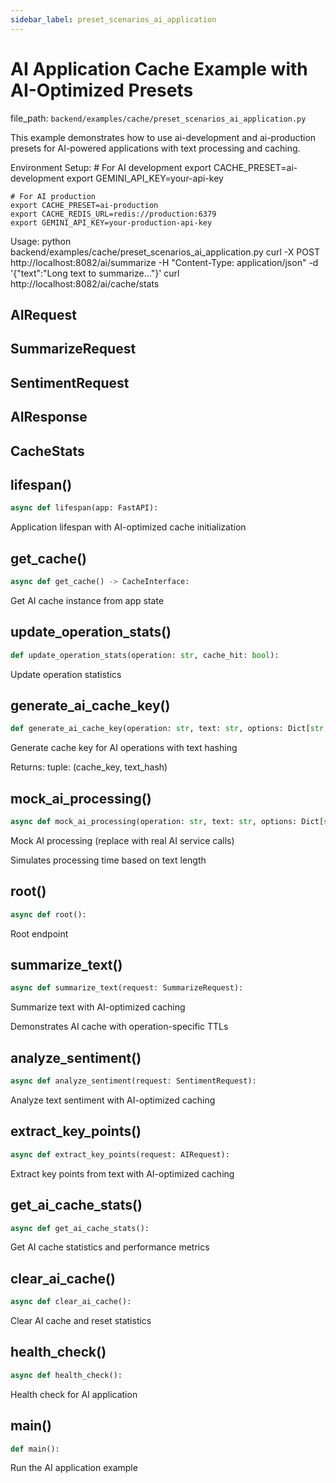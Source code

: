 ```yaml
---
sidebar_label: preset_scenarios_ai_application
---
```


# AI Application Cache Example with AI-Optimized Presets

  file_path: `backend/examples/cache/preset_scenarios_ai_application.py`

This example demonstrates how to use ai-development and ai-production presets
for AI-powered applications with text processing and caching.

Environment Setup:
    # For AI development
    export CACHE_PRESET=ai-development
    export GEMINI_API_KEY=your-api-key
    
    # For AI production
    export CACHE_PRESET=ai-production
    export CACHE_REDIS_URL=redis://production:6379
    export GEMINI_API_KEY=your-production-api-key

Usage:
    python backend/examples/cache/preset_scenarios_ai_application.py
    curl -X POST http://localhost:8082/ai/summarize -H "Content-Type: application/json" -d '{"text":"Long text to summarize..."}'
    curl http://localhost:8082/ai/cache/stats

## AIRequest

## SummarizeRequest

## SentimentRequest

## AIResponse

## CacheStats

## lifespan()

```python
async def lifespan(app: FastAPI):
```

Application lifespan with AI-optimized cache initialization

## get_cache()

```python
async def get_cache() -> CacheInterface:
```

Get AI cache instance from app state

## update_operation_stats()

```python
def update_operation_stats(operation: str, cache_hit: bool):
```

Update operation statistics

## generate_ai_cache_key()

```python
def generate_ai_cache_key(operation: str, text: str, options: Dict[str, Any] = None) -> tuple[str, str]:
```

Generate cache key for AI operations with text hashing

Returns:
    tuple: (cache_key, text_hash)

## mock_ai_processing()

```python
async def mock_ai_processing(operation: str, text: str, options: Dict[str, Any] = None) -> Any:
```

Mock AI processing (replace with real AI service calls)

Simulates processing time based on text length

## root()

```python
async def root():
```

Root endpoint

## summarize_text()

```python
async def summarize_text(request: SummarizeRequest):
```

Summarize text with AI-optimized caching

Demonstrates AI cache with operation-specific TTLs

## analyze_sentiment()

```python
async def analyze_sentiment(request: SentimentRequest):
```

Analyze text sentiment with AI-optimized caching

## extract_key_points()

```python
async def extract_key_points(request: AIRequest):
```

Extract key points from text with AI-optimized caching

## get_ai_cache_stats()

```python
async def get_ai_cache_stats():
```

Get AI cache statistics and performance metrics

## clear_ai_cache()

```python
async def clear_ai_cache():
```

Clear AI cache and reset statistics

## health_check()

```python
async def health_check():
```

Health check for AI application

## main()

```python
def main():
```

Run the AI application example
